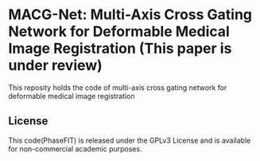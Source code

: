 # MACG-Net: Multi-Axis Cross Gating Network for Deformable Medical Image Registration (This paper is under review)
This reposity holds the code of multi-axis cross gating network for deformable medical image registration


## License
This code(PhaseFIT) is released under the GPLv3 License and is available for non-commercial academic purposes.
